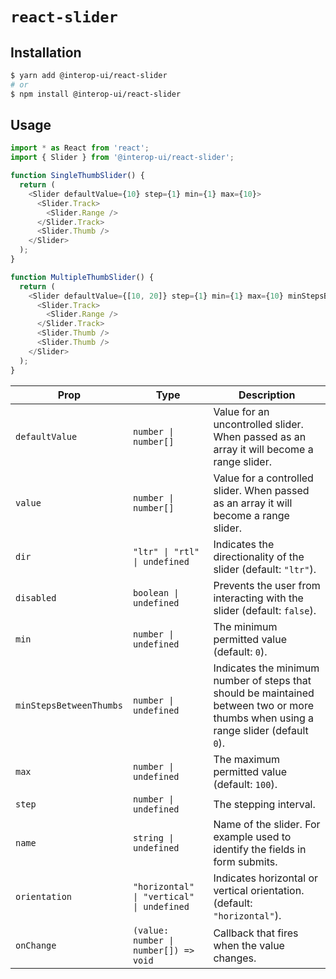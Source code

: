 # `react-slider`

## Installation

```sh
$ yarn add @interop-ui/react-slider
# or
$ npm install @interop-ui/react-slider
```

## Usage

```js
import * as React from 'react';
import { Slider } from '@interop-ui/react-slider';

function SingleThumbSlider() {
  return (
    <Slider defaultValue={10} step={1} min={1} max={10}>
      <Slider.Track>
        <Slider.Range />
      </Slider.Track>
      <Slider.Thumb />
    </Slider>
  );
}

function MultipleThumbSlider() {
  return (
    <Slider defaultValue={[10, 20]} step={1} min={1} max={10} minStepsBetweenThumbs={1}>
      <Slider.Track>
        <Slider.Range />
      </Slider.Track>
      <Slider.Thumb />
      <Slider.Thumb />
    </Slider>
  );
}
```

| Prop                    | Type                                      | Description                                                                                                                         |
| ----------------------- | ----------------------------------------- | ----------------------------------------------------------------------------------------------------------------------------------- |
| `defaultValue`          | `number \| number[]`                      | Value for an uncontrolled slider. When passed as an array it will become a range slider.                                            |
| `value`                 | `number \| number[]`                      | Value for a controlled slider. When passed as an array it will become a range slider.                                               |
| `dir`                   | `"ltr" \| "rtl" \| undefined`             | Indicates the directionality of the slider (default: `"ltr"`).                                                                      |
| `disabled`              | `boolean \| undefined`                    | Prevents the user from interacting with the slider (default: `false`).                                                              |
| `min`                   | `number \| undefined`                     | The minimum permitted value (default: `0`).                                                                                         |
| `minStepsBetweenThumbs` | `number \| undefined`                     | Indicates the minimum number of steps that should be maintained between two or more thumbs when using a range slider (default `0`). |
| `max`                   | `number \| undefined`                     | The maximum permitted value (default: `100`).                                                                                       |
| `step`                  | `number \| undefined`                     | The stepping interval.                                                                                                              |
| `name`                  | `string \| undefined`                     | Name of the slider. For example used to identify the fields in form submits.                                                        |
| `orientation`           | `"horizontal" \| "vertical" \| undefined` | Indicates horizontal or vertical orientation. (default: `"horizontal"`).                                                            |
| `onChange`              | `(value: number \| number[]) => void`     | Callback that fires when the value changes.                                                                                         |
